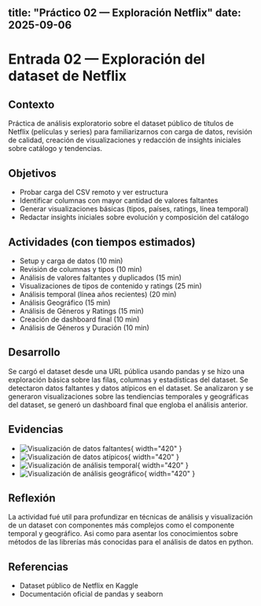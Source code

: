 title: "Práctico 02 — Exploración Netflix"
date: 2025-09-06
---

# Entrada 02 — Exploración del dataset de Netflix

## Contexto
Práctica de análisis exploratorio sobre el dataset público de títulos de Netflix (películas y series) para familiarizarnos con carga de datos, revisión de calidad, creación de visualizaciones y redacción de insights iniciales sobre catálogo y tendencias.

## Objetivos
- Probar carga del CSV remoto y ver estructura
- Identificar columnas con mayor cantidad de valores faltantes
- Generar visualizaciones básicas (tipos, países, ratings, línea temporal)
- Redactar insights iniciales sobre evolución y composición del catálogo

## Actividades (con tiempos estimados)
- Setup y carga de datos (10 min)
- Revisión de columnas y tipos (10 min)
- Análisis de valores faltantes y duplicados (15 min)
- Visualizaciones de tipos de contenido y ratings (25 min)
- Análisis temporal (línea años recientes) (20 min)
- Análisis Geográfico (15 min)
- Análisis de Géneros y Ratings (15 min)
- Creación de dashboard final (10 min)
- Análisis de Géneros y Duración (10 min)

## Desarrollo
Se cargó el dataset desde una URL pública usando pandas y se hizo una exploración básica sobre las filas, columnas y estadísticas del dataset. Se detectaron datos faltantes y datos atípicos en el dataset. Se analizaron y se generaron visualizaciones sobre las tendiencias temporales y geográficas del dataset, se generó un dashboard final que engloba el análisis anterior.

## Evidencias
- ![Visualización de datos faltantes](\assets\dataFaltanteVisualE2.png){ width="420" }
- ![Visualización de datos atípicos](\assets\analisisDatosAtipicosE2.png){ width="420" }
- ![Visualización de análisis temporal](\assets\analisisTemporalE2.png){ width="420" }
- ![Visualización de análisis geográfico](\assets\analisisGeograficoE2.png){ width="420" }

## Reflexión
La actividad fué util para profundizar en técnicas de análisis y visualización de un dataset con componentes más complejos como el componente temporal y geográfico. Asi como para asentar los conocimientos sobre métodos de las librerías más conocidas para el análisis de datos en python.


## Referencias
- Dataset público de Netflix en Kaggle
- Documentación oficial de pandas y seaborn


